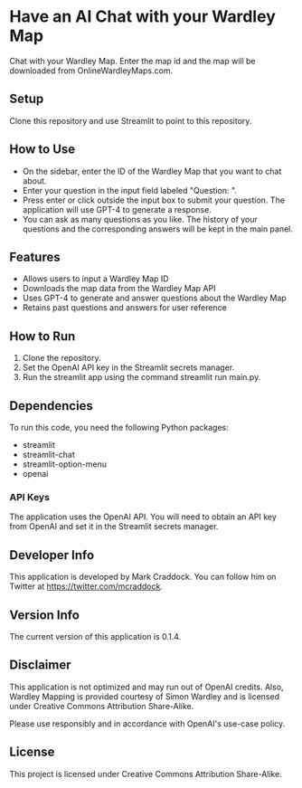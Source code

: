 # Have an AI Chat with your Wardley Map
Chat with your Wardley Map. Enter the map id and the map will be downloaded from OnlineWardleyMaps.com.

## Setup
Clone this repository and use Streamlit to point to this repository.

## How to Use
- On the sidebar, enter the ID of the Wardley Map that you want to chat about.
- Enter your question in the input field labeled "Question: ".
- Press enter or click outside the input box to submit your question. The application will use GPT-4 to generate a response.
- You can ask as many questions as you like. The history of your questions and the corresponding answers will be kept in the main panel.

## Features
- Allows users to input a Wardley Map ID
- Downloads the map data from the Wardley Map API
- Uses GPT-4 to generate and answer questions about the Wardley Map
- Retains past questions and answers for user reference

## How to Run
1. Clone the repository.
2. Set the OpenAI API key in the Streamlit secrets manager.
3. Run the streamlit app using the command streamlit run main.py.

## Dependencies
To run this code, you need the following Python packages:

- streamlit
- streamlit-chat
- streamlit-option-menu
- openai

### API Keys
The application uses the OpenAI API. You will need to obtain an API key from OpenAI and set it in the Streamlit secrets manager.

## Developer Info
This application is developed by Mark Craddock. You can follow him on Twitter at https://twitter.com/mcraddock.

## Version Info
The current version of this application is 0.1.4.

## Disclaimer
This application is not optimized and may run out of OpenAI credits. Also, Wardley Mapping is provided courtesy of Simon Wardley and is licensed under Creative Commons Attribution Share-Alike.

Please use responsibly and in accordance with OpenAI's use-case policy.

## License
This project is licensed under Creative Commons Attribution Share-Alike.
